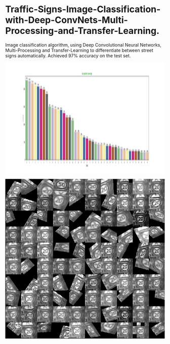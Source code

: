 # Traffic-Signs-Image-Classification-with-Deep-ConvNets-Multi-Processing-and-Transfer-Learning.
Image classification algorithm, using Deep Convolutional Neural Networks, Multi-Processing and Transfer-Learning to differentiate between street signs automatically. Achieved 97% accuracy on the test set.

<p align="center">
  <img width="1600" height="350" src="percentages.png">
</p>
<p align="center">
  <img src="augmented_images.png">
</p>
